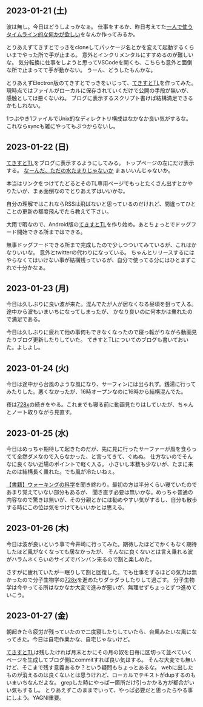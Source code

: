 ## 2023-01-21 (土)

波は無し。今日はどうしよっかなぁ。
仕事をするか、昨日考えてた[一人で使うタイムライン的な何かが欲しい](一人で使うタイムライン的な何かが欲しい.md)をなんか作ってみるか。

とりあえずてきすとでっきをcloneしてパッケージ名とかを変えて起動するくらいまでやった所で手が止まる。
意外とインクリメンタルにすすめるのが難しいな。
気分転換に仕事をしようと思ってVSCodeを開くも、こちらも意外と面倒な所で止まってて手が動かない。
うーん、どうしたもんかな。

とりあえずElectron版のてきすとでっきをいじって、[てきすとTL](てきすとTL.md)を作ってみた。
現時点ではファイルがローカルに保存されていくだけで公開の手段が無いが、
感触としては悪くないね。
ブログに表示するスクリプト書けば結構満足できるかもしれない。

1つぶやき1ファイルでUnix的なディレクトリ構成はなかなか良い気がするな。
これならsyncも雑にやってもぶつからないし。

## 2023-01-22 (日)

[てきすとTL](てきすとTL.md)をブログに表示するようにしてみる。
トップページの左にだけ表示する。 [なーんだ、ただの水たまりじゃないか](https://karino2.github.io/) まぁいいんじゃないか。

本当はリンクをつけてたどるとそのTL専用ページでもっとたくさん出すとかやりたいが、まぁ面倒なのでとりあえずはいいかな。

自分の理解ではこれならRSSは飛ばないと思っているのだけれど、間違ってひとことの更新の都度飛んでたら教えて下さい。

大雨で暇なので、Android版の[てきすとTL](てきすとTL.md)を作り始め。あとちょっとでドッグフード開始できる所まではできる。

無事ドッグフードできる所まで完成したので少しつついてみているが、これはかなりいいな。
意外とtwitterの代わりになっている。
ちゃんとリリースするにはやらなくてはいけない事が結構残っているが、自分で使ってる分にはひとまずこれで十分かなぁ。

## 2023-01-23 (月)

今日は久しぶりに良い波が来た。混んでたが人が居なくなる昼頃を狙って入る。途中から波もいまいちになってしまったが、
かなり良いのに何本かは乗れたので満足である。

今日は久しぶりに疲れて他の事何もできなくなったので寝っ転がりながら動画見たりブログ更新したりしていた。
てきすとTLについてのブログも書いておいた。よしよし。

## 2023-01-24 (火)

今日は途中から台風のような風になり、サーフィンには出られず。銭湯に行ってみたりした。悪くなかったが、16時オープンなのに16時から結構混んでた。

夜は[728x](728x.md)の続きをやる。これまでも寝る前に動画見たりはしていたが、ちゃんとノート取りながら見直す。

## 2023-01-25 (水)

今日はめっちゃ期待して起きたのだが、先に見に行ったサーファーが風を食らってて全然ダメなので入らなかった、と言ってきて、ぐぬぬ。
仕方ないのでそんなに良くない近場のポイントで軽く入る。
小さいし本数も少ないが、たまに来たのは結構長く乗れた。でも風が冷たいねぇ。

[【書籍】ウォーキングの科学](【書籍】ウォーキングの科学.md)を聞き終わり。最初の方は半分くらい寝ていたのであまり覚えていない部分もあるが、
聞き直す必要は無いかな。めっちゃ普通の内容なので驚きは無いが、その分親とかには勧めやすい気がするし、自分も散歩する時にこの位は気をつけてもいいかとは思える。

## 2023-01-26 (木)

今日は波が良いという事で今井崎に行ってみた。期待したほどでかくもなく期待したほど風がなくなっても居なかったが、
そんなに良くないとは言え乗れる波がハラムネくらいのサイズでバンバン来るので割と楽しめた。

さすがに疲れていたが一眠りして割と回復した。でも仕事をするほどの気力は無かったので分子生物学の[728x](728x.md)を進めたりダラダラしたりして過ごす。
分子生物学は今やってる所はなかなか大変で進みが悪いが、無理せずちょっとずつ進めていこう。

## 2023-01-27 (金)

朝起きたら疲労が残っていたので二度寝したりしていたら、台風みたいな風になってきた。今日は自宅作業かな、自宅じゃないけど。

[てきすとTL](てきすとTL.md)は残したければ月末とかにその月の奴を日毎に区切って並べていくページを生成してブログ側にcommitすれば良い気はする。
そんな大変でも無いけど、そこまで残す意義あるか？という疑問もちょっとあるな。
webに出したものが消えるのは良くないとは思うけれど、ローカルでテキストがdupするのもいまいちなんだよな。
grepした時にやっぱ一箇所だけ引っかかる方が都合がいい気もするし。
とりあえずこのままでいって、やっぱ必要だと思ったらやる事にしよう。YAGNI重要。